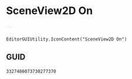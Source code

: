 # SceneView2D On
![](/img/SceneView2D%20On.png)

``` CSharp
EditorGUIUtility.IconContent("SceneView2D On")
```
## GUID
```
3327486073730277370
```
